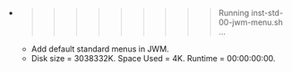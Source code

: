 * >>>>>>>>> Running inst-std-00-jwm-menu.sh ...
  * Add default standard menus in JWM.
  * Disk size = 3038332K. Space Used = 4K. Runtime = 00:00:00:00.
